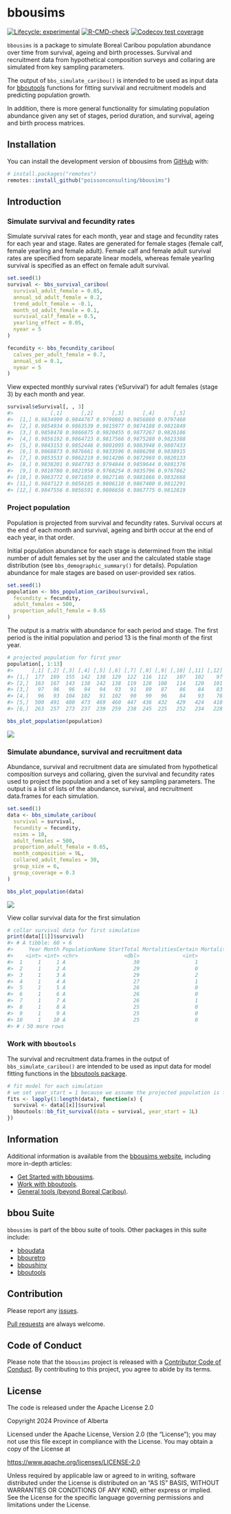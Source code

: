 
<!-- README.md is generated from README.Rmd. Please edit that file -->

# bbousims

<!-- badges: start -->

[![Lifecycle:
experimental](https://img.shields.io/badge/lifecycle-experimental-orange.svg)](https://lifecycle.r-lib.org/articles/stages.html#experimental)
[![R-CMD-check](https://github.com/poissonconsulting/bbousims/actions/workflows/R-CMD-check.yaml/badge.svg)](https://github.com/poissonconsulting/bbousims/actions/workflows/R-CMD-check.yaml)
[![Codecov test
coverage](https://codecov.io/gh/poissonconsulting/bbousims/branch/main/graph/badge.svg)](https://app.codecov.io/gh/poissonconsulting/bbousims?branch=main)
<!-- badges: end -->

`bbousims` is a package to simulate Boreal Caribou population abundance
over time from survival, ageing and birth processes. Survival and
recruitment data from hypothetical composition surveys and collaring are
simulated from key sampling parameters.

The output of `bbs_simulate_caribou()` is intended to be used as input
data for [bboutools](https://poissonconsulting.github.io/bboutools/)
functions for fitting survival and recruitment models and predicting
population growth.

In addition, there is more general functionality for simulating
population abundance given any set of stages, period duration, and
survival, ageing and birth process matrices.

## Installation

You can install the development version of bbousims from
[GitHub](https://github.com/) with:

``` r
# install.packages("remotes")
remotes::install_github("poissonconsulting/bbousims")
```

## Introduction

### Simulate survival and fecundity rates

Simulate survival rates for each month, year and stage and fecundity
rates for each year and stage. Rates are generated for female stages
(female calf, female yearling and female adult). Female calf and female
adult survival rates are specified from separate linear models, whereas
female yearling survival is specified as an effect on female adult
survival.

``` r
set.seed(1)
survival <- bbs_survival_caribou(
  survival_adult_female = 0.85,
  annual_sd_adult_female = 0.2,
  trend_adult_female = -0.1,
  month_sd_adult_female = 0.1,
  survival_calf_female = 0.5,
  yearling_effect = 0.05,
  nyear = 5
)

fecundity <- bbs_fecundity_caribou(
  calves_per_adult_female = 0.7,
  annual_sd = 0.1,
  nyear = 5
)
```

View expected monthly survival rates (‘eSurvival’) for adult females
(stage 3) by each month and year.

``` r
survival$eSurvival[, , 3]
#>            [,1]      [,2]      [,3]      [,4]      [,5]
#>  [1,] 0.9834999 0.9844767 0.9790802 0.9856860 0.9797460
#>  [2,] 0.9854934 0.9863539 0.9815977 0.9874188 0.9821849
#>  [3,] 0.9858478 0.9866875 0.9820455 0.9877267 0.9826186
#>  [4,] 0.9856192 0.9864723 0.9817566 0.9875280 0.9823388
#>  [5,] 0.9843153 0.9852446 0.9801095 0.9863948 0.9807433
#>  [6,] 0.9868873 0.9876661 0.9833596 0.9886298 0.9838915
#>  [7,] 0.9853533 0.9862219 0.9814206 0.9872969 0.9820133
#>  [8,] 0.9838201 0.9847783 0.9794844 0.9859644 0.9801376
#>  [9,] 0.9810780 0.9821956 0.9760254 0.9835796 0.9767862
#> [10,] 0.9863772 0.9871859 0.9827146 0.9881866 0.9832668
#> [11,] 0.9847123 0.9856185 0.9806110 0.9867400 0.9812291
#> [12,] 0.9847556 0.9856591 0.9806656 0.9867775 0.9812819
```

### Project population

Population is projected from survival and fecundity rates. Survival
occurs at the end of each month and survival, ageing and birth occur at
the end of each year, in that order.

Initial population abundance for each stage is determined from the
initial number of adult females set by the user and the calculated
stable stage distribution (see `bbs_demographic_summary()` for details).
Population abundance for male stages are based on user-provided sex
ratios.

``` r
set.seed(1)
population <- bbs_population_caribou(survival,
  fecundity = fecundity,
  adult_females = 500,
  proportion_adult_female = 0.65
)
```

The output is a matrix with abundance for each period and stage. The
first period is the initial population and period 13 is the final month
of the first year.

``` r
# projected population for first year
population[, 1:13]
#>      [,1] [,2] [,3] [,4] [,5] [,6] [,7] [,8] [,9] [,10] [,11] [,12] [,13]
#> [1,]  177  169  155  142  138  129  122  116  112   107   102    97   180
#> [2,]  163  167  143  138  142  138  119  128  108   114   120   101   180
#> [3,]   97   96   96   94   94   93   91   89   87    86    84    83    94
#> [4,]   96   93  104  102   91  102   90   99   96    84    93    76    97
#> [5,]  500  491  480  473  469  460  447  436  432   429   424   418   492
#> [6,]  263  257  273  237  239  259  238  245  225   252   234   228   271
```

``` r
bbs_plot_population(population)
```

![](man/figures/README-unnamed-chunk-6-1.png)<!-- -->

### Simulate abundance, survival and recruitment data

Abundance, survival and recruitment data are simulated from hypothetical
composition surveys and collaring, given the survival and fecundity
rates used to project the population and a set of key sampling
parameters. The output is a list of lists of the abundance, survival,
and recruitment data.frames for each simulation.

``` r
set.seed(1)
data <- bbs_simulate_caribou(
  survival = survival,
  fecundity = fecundity,
  nsims = 10,
  adult_females = 500,
  proportion_adult_female = 0.65,
  month_composition = 9L,
  collared_adult_females = 30,
  group_size = 6,
  group_coverage = 0.3
)
```

``` r
bbs_plot_population(data)
```

![](man/figures/README-unnamed-chunk-8-1.png)<!-- -->

View collar survival data for the first simulation

``` r
# collar survival data for first simulation
print(data[[1]]$survival)
#> # A tibble: 60 × 6
#>     Year Month PopulationName StartTotal MortalitiesCertain MortalitiesUncertain
#>    <int> <int> <chr>               <dbl>              <int>                <int>
#>  1     1     1 A                      30                  1                    0
#>  2     1     2 A                      29                  0                    0
#>  3     1     3 A                      29                  2                    0
#>  4     1     4 A                      27                  1                    0
#>  5     1     5 A                      26                  0                    0
#>  6     1     6 A                      26                  0                    0
#>  7     1     7 A                      26                  1                    0
#>  8     1     8 A                      25                  0                    0
#>  9     1     9 A                      25                  0                    0
#> 10     1    10 A                      25                  0                    0
#> # ℹ 50 more rows
```

### Work with `bboutools`

The survival and recruitment data.frames in the output of
`bbs_simulate_caribou()` are intended to be used as input data for model
fitting functions in the [bboutools
package](%22https://poissonconsulting.github.io/bboutools/).

``` r
# fit model for each simulation
# we set year_start = 1 because we assume the projected population is for the biological year
fits <- lapply(1:length(data), function(x) {
  survival <- data[[x]]$survival
  bboutools::bb_fit_survival(data = survival, year_start = 1L)
})
```

## Information

Additional information is available from the [bbousims
website](https://poissonconsulting.github.io/bbousims/), including more
in-depth articles:  
- [Get Started with
bbousims](https://poissonconsulting.github.io/bbousims/articles/bbousims.html).  
- [Work with
bboutools](https://poissonconsulting.github.io/bbousims/articles/bboutools.html).  
- [General tools (beyond Boreal
Caribou)](https://poissonconsulting.github.io/bbousims/articles/general.html).

## bbou Suite

`bbousims` is part of the bbou suite of tools. Other packages in this
suite include:

- [bboudata](https://github.com/poissonconsulting/bboudata)
- [bbouretro](https://github.com/poissonconsulting/bbouretro)
- [bboushiny](https://github.com/poissonconsulting/bboushiny)
- [bboutools](https://github.com/poissonconsulting/bboutools)

## Contribution

Please report any
[issues](https://github.com/poissonconsulting/bbousims/issues).

[Pull requests](https://github.com/poissonconsulting/bbousims/pulls) are
always welcome.

## Code of Conduct

Please note that the `bbousims` project is released with a [Contributor
Code of
Conduct](https://poissonconsulting.github.io/bbousims/CODE_OF_CONDUCT.html).
By contributing to this project, you agree to abide by its terms.

## License

The code is released under the Apache License 2.0

Copyright 2024 Province of Alberta

Licensed under the Apache License, Version 2.0 (the “License”); you may
not use this file except in compliance with the License. You may obtain
a copy of the License at

<https://www.apache.org/licenses/LICENSE-2.0>

Unless required by applicable law or agreed to in writing, software
distributed under the License is distributed on an “AS IS” BASIS,
WITHOUT WARRANTIES OR CONDITIONS OF ANY KIND, either express or implied.
See the License for the specific language governing permissions and
limitations under the License.
